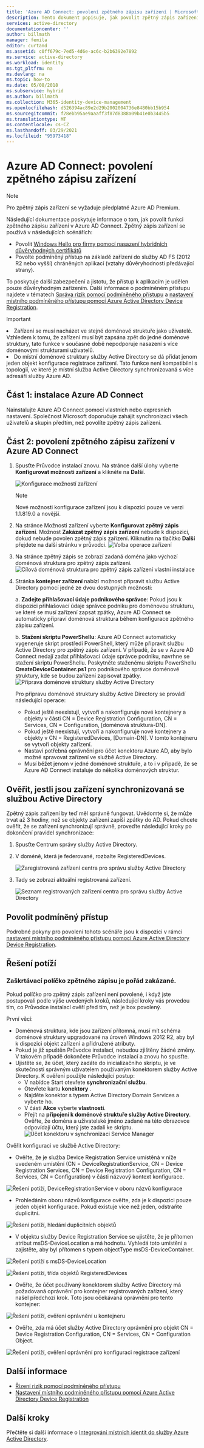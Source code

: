 ```yaml
---
title: 'Azure AD Connect: povolení zpětného zápisu zařízení | Microsoft Docs'
description: Tento dokument popisuje, jak povolit zpětný zápis zařízení pomocí Azure AD Connect
services: active-directory
documentationcenter: ''
author: billmath
manager: femila
editor: curtand
ms.assetid: c0ff679c-7ed5-4d6e-ac6c-b2b6392e7892
ms.service: active-directory
ms.workload: identity
ms.tgt_pltfrm: na
ms.devlang: na
ms.topic: how-to
ms.date: 05/08/2018
ms.subservice: hybrid
ms.author: billmath
ms.collection: M365-identity-device-management
ms.openlocfilehash: d526394ac89e2d29b2002004736e8480bb15b954
ms.sourcegitcommit: f28ebb95ae9aaaff3f87d8388a09b41e0b3445b5
ms.translationtype: MT
ms.contentlocale: cs-CZ
ms.lasthandoff: 03/29/2021
ms.locfileid: "95973418"
---
```

# <a name="azure-ad-connect-enabling-device-writeback"></a>Azure AD Connect: povolení zpětného zápisu zařízení
> [!NOTE]
> Pro zpětný zápis zařízení se vyžaduje předplatné Azure AD Premium.
> 
> 

Následující dokumentace poskytuje informace o tom, jak povolit funkci zpětného zápisu zařízení v Azure AD Connect. Zpětný zápis zařízení se používá v následujících scénářích:

* Povolit [Windows Hello pro firmy pomocí nasazení hybridních důvěryhodných certifikátů](/windows/security/identity-protection/hello-for-business/hello-hybrid-cert-trust-prereqs#device-registration)
* Povolte podmíněný přístup na základě zařízení do služby AD FS (2012 R2 nebo vyšší) chráněných aplikací (vztahy důvěryhodnosti předávající strany).

To poskytuje další zabezpečení a jistotu, že přístup k aplikacím je udělen pouze důvěryhodným zařízením. Další informace o podmíněném přístupu najdete v tématech [Správa rizik pomocí podmíněného přístupu](../conditional-access/overview.md) a [nastavení místního podmíněného přístupu pomocí Azure Active Directory Device Registration](../devices/overview.md).

> [!IMPORTANT]
> <li>Zařízení se musí nacházet ve stejné doménové struktuře jako uživatelé. Vzhledem k tomu, že zařízení musí být zapsána zpět do jedné doménové struktury, tato funkce v současné době nepodporuje nasazení s více doménovými strukturami uživatelů.</li>
> <li>Do místní doménové struktury služby Active Directory se dá přidat jenom jeden objekt konfigurace registrace zařízení. Tato funkce není kompatibilní s topologií, ve které je místní služba Active Directory synchronizovaná s více adresáři služby Azure AD.</li>

## <a name="part-1-install-azure-ad-connect"></a>Část 1: instalace Azure AD Connect
Nainstalujte Azure AD Connect pomocí vlastních nebo expresních nastavení. Společnost Microsoft doporučuje zahájit synchronizaci všech uživatelů a skupin předtím, než povolíte zpětný zápis zařízení.

## <a name="part-2-enable-device-writeback-in-azure-ad-connect"></a>Část 2: povolení zpětného zápisu zařízení v Azure AD Connect
1. Spusťte Průvodce instalací znovu. Na stránce další úlohy vyberte **Konfigurovat možnosti zařízení** a klikněte na **Další**. 

    ![Konfigurace možností zařízení](./media/how-to-connect-device-writeback/deviceoptions.png)

    >[!NOTE]
    > Nové možnosti konfigurace zařízení jsou k dispozici pouze ve verzi 1.1.819.0 a novější.

2. Na stránce Možnosti zařízení vyberte **Konfigurovat zpětný zápis zařízení**. Možnost **Zakázat zpětný zápis zařízení** nebude k dispozici, dokud nebude povolen zpětný zápis zařízení. Kliknutím na tlačítko **Další** přejdete na další stránku v průvodci.
    ![Volba operace zařízení](./media/how-to-connect-device-writeback/configuredevicewriteback1.png)

3. Na stránce zpětný zápis se zobrazí zadaná doména jako výchozí doménová struktura pro zpětný zápis zařízení.
   ![Cílová doménová struktura pro zpětný zápis zařízení vlastní instalace](./media/how-to-connect-device-writeback/writebackforest.png)

4. Stránka **kontejner zařízení** nabízí možnost připravit službu Active Directory pomocí jedné ze dvou dostupných možností:

    a. **Zadejte přihlašovací údaje podnikového správce**: Pokud jsou k dispozici přihlašovací údaje správce podniku pro doménovou strukturu, ve které se musí zařízení zapsat zpátky, Azure AD Connect se automaticky připraví doménová struktura během konfigurace zpětného zápisu zařízení.

    b. **Stažení skriptu PowerShellu**: Azure AD Connect automaticky vygeneruje skript prostředí PowerShell, který může připravit službu Active Directory pro zpětný zápis zařízení. V případě, že se v Azure AD Connect nedají zadat přihlašovací údaje správce podniku, navrhne se stažení skriptu PowerShellu. Poskytněte staženému skriptu PowerShellu **CreateDeviceContainer.ps1** pro podnikového správce doménové struktury, kde se budou zařízení zapisovat zpátky.
    ![Příprava doménové struktury služby Active Directory](./media/how-to-connect-device-writeback/devicecontainercreds.png)
    
    Pro přípravu doménové struktury služby Active Directory se provádí následující operace:
    * Pokud ještě neexistují, vytvoří a nakonfiguruje nové kontejnery a objekty v části CN = Device Registration Configuration, CN = Services, CN = Configuration, [doménová struktura-DN].
    * Pokud ještě neexistují, vytvoří a nakonfiguruje nové kontejnery a objekty v CN = RegisteredDevices, [Domain-DN]. V tomto kontejneru se vytvoří objekty zařízení.
    * Nastaví potřebná oprávnění pro účet konektoru Azure AD, aby bylo možné spravovat zařízení ve službě Active Directory.
    * Musí běžet jenom v jedné doménové struktuře, a to i v případě, že se Azure AD Connect instaluje do několika doménových struktur.

## <a name="verify-devices-are-synchronized-to-active-directory"></a>Ověřit, jestli jsou zařízení synchronizovaná se službou Active Directory
Zpětný zápis zařízení by teď měl správně fungovat. Uvědomte si, že může trvat až 3 hodiny, než se objekty zařízení zapíší zpátky do AD.  Pokud chcete ověřit, že se zařízení synchronizují správně, proveďte následující kroky po dokončení pravidel synchronizace:

1. Spusťte Centrum správy služby Active Directory.
2. V doméně, která je federované, rozbalte RegisteredDevices.

   ![Zaregistrovaná zařízení centra pro správu služby Active Directory](./media/how-to-connect-device-writeback/devicewriteback5.png)

3. Tady se zobrazí aktuální registrovaná zařízení.

   ![Seznam registrovaných zařízení centra pro správu služby Active Directory](./media/how-to-connect-device-writeback/devicewriteback6.png)

## <a name="enable-conditional-access"></a>Povolit podmíněný přístup
Podrobné pokyny pro povolení tohoto scénáře jsou k dispozici v rámci [nastavení místního podmíněného přístupu pomocí Azure Active Directory Device Registration](../devices/overview.md).

## <a name="troubleshooting"></a>Řešení potíží
### <a name="the-writeback-checkbox-is-still-disabled"></a>Zaškrtávací políčko zpětného zápisu je pořád zakázané.
Pokud políčko pro zpětný zápis zařízení není povolené, i když jste postupovali podle výše uvedených kroků, následující kroky vás provedou tím, co Průvodce instalací ověří před tím, než je box povolený.

První věcí:

* Doménová struktura, kde jsou zařízení přítomná, musí mít schéma doménové struktury upgradované na úroveň Windows 2012 R2, aby byl k dispozici objekt zařízení a přidružené atributy.
* Pokud je již spuštěn Průvodce instalací, nebudou zjištěny žádné změny. V takovém případě dokončete Průvodce instalací a znovu ho spusťte.
* Ujistěte se, že účet, který zadáte do inicializačního skriptu, je ve skutečnosti správným uživatelem používaným konektorem služby Active Directory. K ověření použijte následující postup:
  * V nabídce Start otevřete **synchronizační službu**.
  * Otevřete kartu **konektory** .
  * Najděte konektor s typem Active Directory Domain Services a vyberte ho.
  * V části **Akce** vyberte **vlastnosti**.
  * Přejít na **připojení k doménové struktuře služby Active Directory**. Ověřte, že doména a uživatelské jméno zadané na této obrazovce odpovídají účtu, který jste zadali ke skriptu.
    ![Účet konektoru v synchronizaci Service Manager](./media/how-to-connect-device-writeback/connectoraccount.png)

Ověřit konfiguraci ve službě Active Directory:

* Ověřte, že je služba Device Registration Service umístěná v níže uvedeném umístění (CN = DeviceRegistrationService, CN = Device Registration Services, CN = Device Registration Configuration, CN = Services, CN = Configuration) v části názvový kontext konfigurace.

![Řešení potíží, DeviceRegistrationService v oboru názvů konfigurace](./media/how-to-connect-device-writeback/troubleshoot1.png)

* Prohledáním oboru názvů konfigurace ověřte, zda je k dispozici pouze jeden objekt konfigurace. Pokud existuje více než jeden, odstraňte duplicitní.

![Řešení potíží, hledání duplicitních objektů](./media/how-to-connect-device-writeback/troubleshoot2.png)

* V objektu služby Device Registration Service se ujistěte, že je přítomen atribut msDS-DeviceLocation a má hodnotu. Vyhledá toto umístění a zajistěte, aby byl přítomen s typem objectType msDS-DeviceContainer.

![Řešení potíží s msDS-DeviceLocation](./media/how-to-connect-device-writeback/troubleshoot3.png)

![Řešení potíží, třída objektů RegisteredDevices](./media/how-to-connect-device-writeback/troubleshoot4.png)

* Ověřte, že účet používaný konektorem služby Active Directory má požadovaná oprávnění pro kontejner registrovaných zařízení, který našel předchozí krok. Toto jsou očekávaná oprávnění pro tento kontejner:

![Řešení potíží, ověření oprávnění u kontejneru](./media/how-to-connect-device-writeback/troubleshoot5.png)

* Ověřte, zda má účet služby Active Directory oprávnění pro objekt CN = Device Registration Configuration, CN = Services, CN = Configuration Object.

![Řešení potíží, ověření oprávnění pro konfiguraci registrace zařízení](./media/how-to-connect-device-writeback/troubleshoot6.png)

## <a name="additional-information"></a>Další informace
* [Řízení rizik pomocí podmíněného přístupu](../conditional-access/overview.md)
* [Nastavení místního podmíněného přístupu pomocí Azure Active Directory Device Registration](../devices/overview.md)

## <a name="next-steps"></a>Další kroky
Přečtěte si další informace o [Integrování místních identit do služby Azure Active Directory](whatis-hybrid-identity.md).